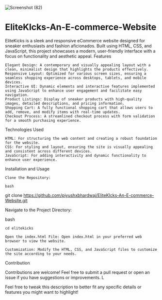 ![Screenshot (82)](https://github.com/user-attachments/assets/e350a286-2320-4fa4-9188-1c0d3830628e)
# EliteKIcks-An-E-commerce-Website
EliteKicks is a sleek and responsive eCommerce website designed for sneaker enthusiasts and fashion aficionados. Built using HTML, CSS, and JavaScript, this project showcases a modern, user-friendly interface with a focus on functionality and aesthetic appeal.
Features

    Elegant Design: A contemporary and visually appealing layout with a clean, minimalist design that highlights the products effectively.
    Responsive Layout: Optimized for various screen sizes, ensuring a seamless shopping experience across desktops, tablets, and mobile devices.
    Interactive UI: Dynamic elements and interactive features implemented using JavaScript to enhance user engagement and facilitate easy navigation.
    Product Listings: Display of sneaker products with high-quality images, detailed descriptions, and pricing information.
    Shopping Cart: A fully functional shopping cart that allows users to add, remove, and modify items with real-time updates.
    Checkout Process: A streamlined checkout process with form validation for a smooth purchasing experience.

Technologies Used

    HTML: For structuring the web content and creating a robust foundation for the website.
    CSS: For styling and layout, ensuring the site is visually appealing and consistent across different devices.
    JavaScript: For adding interactivity and dynamic functionality to enhance user experience.

Installation and Usage

    Clone the Repository:

    bash

git clone https://github.com/piyushxbhardwaj/EliteKIcks-An-E-commerce-Website.git

Navigate to the Project Directory:

bash

    cd elitekicks

    Open the index.html File: Open index.html in your preferred web browser to view the website.

    Customization: Modify the HTML, CSS, and JavaScript files to customize the site according to your needs.

Contribution

Contributions are welcome! Feel free to submit a pull request or open an issue if you have suggestions or improvements.
L

Feel free to tweak this description to better fit any specific details or features you might want to highlight!
